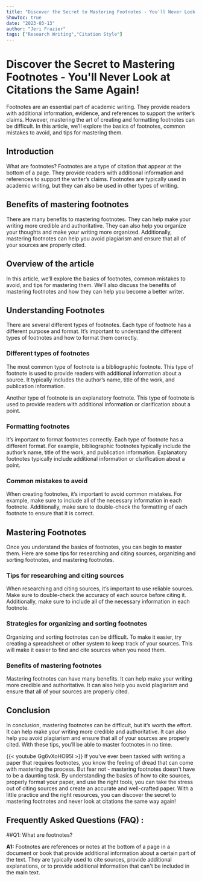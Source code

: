 ```yaml
---
title: "Discover the Secret to Mastering Footnotes - You'll Never Look at Citations the Same Again!"
ShowToc: true 
date: "2023-03-13"
author: "Jeri Frazier" 
tags: ["Research Writing","Citation Style"]
---
```

# Discover the Secret to Mastering Footnotes - You'll Never Look at Citations the Same Again!

Footnotes are an essential part of academic writing. They provide readers with additional information, evidence, and references to support the writer’s claims. However, mastering the art of creating and formatting footnotes can be difficult. In this article, we’ll explore the basics of footnotes, common mistakes to avoid, and tips for mastering them.

## Introduction

What are footnotes? Footnotes are a type of citation that appear at the bottom of a page. They provide readers with additional information and references to support the writer’s claims. Footnotes are typically used in academic writing, but they can also be used in other types of writing.

## Benefits of mastering footnotes

There are many benefits to mastering footnotes. They can help make your writing more credible and authoritative. They can also help you organize your thoughts and make your writing more organized. Additionally, mastering footnotes can help you avoid plagiarism and ensure that all of your sources are properly cited.

## Overview of the article

In this article, we’ll explore the basics of footnotes, common mistakes to avoid, and tips for mastering them. We’ll also discuss the benefits of mastering footnotes and how they can help you become a better writer.

## Understanding Footnotes

There are several different types of footnotes. Each type of footnote has a different purpose and format. It’s important to understand the different types of footnotes and how to format them correctly.

### Different types of footnotes

The most common type of footnote is a bibliographic footnote. This type of footnote is used to provide readers with additional information about a source. It typically includes the author’s name, title of the work, and publication information.

Another type of footnote is an explanatory footnote. This type of footnote is used to provide readers with additional information or clarification about a point.

### Formatting footnotes

It’s important to format footnotes correctly. Each type of footnote has a different format. For example, bibliographic footnotes typically include the author’s name, title of the work, and publication information. Explanatory footnotes typically include additional information or clarification about a point.

### Common mistakes to avoid

When creating footnotes, it’s important to avoid common mistakes. For example, make sure to include all of the necessary information in each footnote. Additionally, make sure to double-check the formatting of each footnote to ensure that it is correct.

## Mastering Footnotes

Once you understand the basics of footnotes, you can begin to master them. Here are some tips for researching and citing sources, organizing and sorting footnotes, and mastering footnotes.

### Tips for researching and citing sources

When researching and citing sources, it’s important to use reliable sources. Make sure to double-check the accuracy of each source before citing it. Additionally, make sure to include all of the necessary information in each footnote.

### Strategies for organizing and sorting footnotes

Organizing and sorting footnotes can be difficult. To make it easier, try creating a spreadsheet or other system to keep track of your sources. This will make it easier to find and cite sources when you need them.

### Benefits of mastering footnotes

Mastering footnotes can have many benefits. It can help make your writing more credible and authoritative. It can also help you avoid plagiarism and ensure that all of your sources are properly cited.

## Conclusion

In conclusion, mastering footnotes can be difficult, but it’s worth the effort. It can help make your writing more credible and authoritative. It can also help you avoid plagiarism and ensure that all of your sources are properly cited. With these tips, you’ll be able to master footnotes in no time.

{{< youtube Gg6vXoHO95I >}} 
If you've ever been tasked with writing a paper that requires footnotes, you know the feeling of dread that can come with mastering the process. But fear not - mastering footnotes doesn't have to be a daunting task. By understanding the basics of how to cite sources, properly format your paper, and use the right tools, you can take the stress out of citing sources and create an accurate and well-crafted paper. With a little practice and the right resources, you can discover the secret to mastering footnotes and never look at citations the same way again!

## Frequently Asked Questions (FAQ) :
##Q1: What are footnotes?

**A1:** Footnotes are references or notes at the bottom of a page in a document or book that provide additional information about a certain part of the text. They are typically used to cite sources, provide additional explanations, or to provide additional information that can't be included in the main text.






